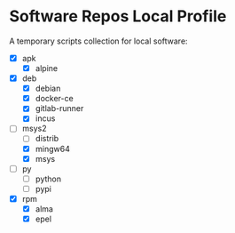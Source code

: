 # Software Repos Local Profile

A temporary scripts collection for local software:

* [x] apk
  * [x] alpine
* [x] deb
  * [x] debian
  * [x] docker-ce
  * [x] gitlab-runner
  * [x] incus
* [ ] msys2
  * [ ] distrib
  * [x] mingw64
  * [x] msys
* [ ] py
  * [ ] python
  * [ ] pypi
* [x] rpm
  * [x] alma
  * [x] epel
